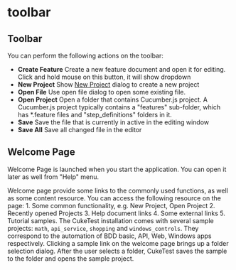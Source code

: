 # toolbar

## Toolbar

You can perform the following actions on the toolbar:

* **Create Feature** Create a new feature document and open it for editing. Click and hold mouse on this button, it will show dropdown
* **New Project** Show [New Project](new_project.md) dialog to create a new project
* **Open File** Use open file dialog to open some existing file.
* **Open Project** Open a folder that contains Cucumber.js project. A Cucumber.js project typically contains a "features" sub-folder, which has \*.feature files and "step\_definitions" folders in it.
* **Save** Save the file that is currently in active in the editing window
* **Save All** Save all changed file in the editor

## Welcome Page

Welcome Page is launched when you start the application. You can open it later as well from "Help" menu.

Welcome page provide some links to the commonly used functions, as well as some content resource. You can access the following resource on the page: 1. Some common functionality, e.g. New Project, Open Project 2. Recently opened Projects 3. Help document links 4. Some external links 5. Tutorial samples. The CukeTest installation comes with several sample projects: `math`, `api_service`, `shopping` and `windows_controls`. They correspond to the automation of BDD basic, API, Web, Windows apps respectively. Clicking a sample link on the welcome page brings up a folder selection dialog. After the user selects a folder, CukeTest saves the sample to the folder and opens the sample project.


